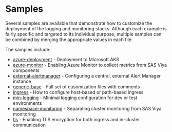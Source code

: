 # Samples

Several samples are available that demonstrate how to customize the deployment
of the logging and monitoring stacks. Although each example is fairly specific
and targeted to its individual purpose, multiple samples can be combined by
merging the appropriate values in each file.

The samples include:

* [azure-deployment](azure-deployment) - Deployment to Microsoft AKS
* [azure-monitor](azure-monitor) - Enabling Azure Monitor to collect metrics
from SAS Viya components
* [external-alertmanager](external-alertmanager) - Configuring a central,
external Alert Manager instance
* [generic-base](generic-base) - Full set of cusomization files with comments
* [ingress](ingress) - How to configure host-based or path-based ingress
* [min-logging](min-logging) - Minimal logging configuration for dev or test
environments
* [namespace-monitoring](namespace-monitoring) - Separating cluster monitoring
from SAS Viya monitoring
* [tls](tls) - Enabling TLS encryption for both ingress and in-cluster
communication
